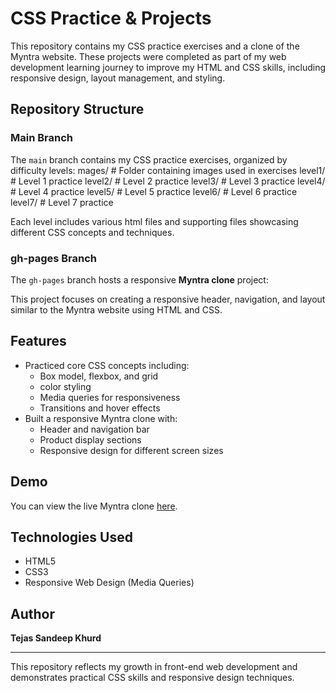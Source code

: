 # CSS Practice & Projects

This repository contains my CSS practice exercises and a clone of the Myntra website. 
These projects were completed as part of my web development learning journey to improve my HTML and CSS skills, including responsive design, layout management, and styling.

## Repository Structure

### Main Branch
The `main` branch contains my CSS practice exercises, organized by difficulty levels:
mages/ # Folder containing images used in exercises
level1/ # Level 1 practice
level2/ # Level 2 practice
level3/ # Level 3 practice
level4/ # Level 4 practice
level5/ # Level 5 practice
level6/ # Level 6 practice 
level7/ # Level 7 practice

Each level includes various html files and supporting files showcasing different CSS concepts and techniques.

### gh-pages Branch
The `gh-pages` branch hosts a responsive **Myntra clone** project:

This project focuses on creating a responsive header, navigation, and layout similar to the Myntra website using HTML and CSS.

## Features

- Practiced core CSS concepts including:
  - Box model, flexbox, and grid
  - color styling
  - Media queries for responsiveness
  - Transitions and hover effects
- Built a responsive Myntra clone with:
  - Header and navigation bar
  - Product display sections
  - Responsive design for different screen sizes

## Demo

You can view the live Myntra clone [here](https://tejas-khurd-dev.github.io/css-dev-portfolio/).

## Technologies Used

- HTML5
- CSS3
- Responsive Web Design (Media Queries)

## Author

**Tejas Sandeep Khurd**  

---

This repository reflects my growth in front-end web development and demonstrates practical CSS skills and responsive design techniques.
